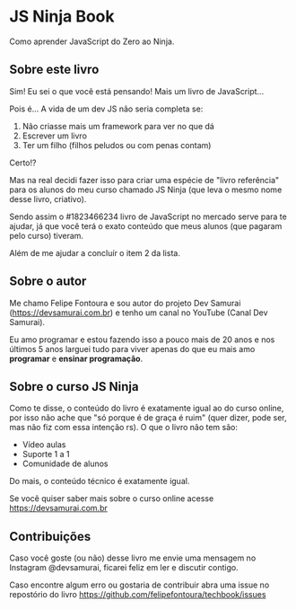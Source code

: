 # JS Ninja Book

Como aprender JavaScript do Zero ao Ninja.

## Sobre este livro

Sim! Eu sei o que você está pensando! Mais um livro de JavaScript...

Pois é... A vida de um dev JS não seria completa se:

1. Não criasse mais um framework para ver no que dá
2. Escrever um livro
3. Ter um filho (filhos peludos ou com penas contam)

Certo!?

Mas na real decidi fazer isso para criar uma espécie de "livro referência" para os alunos do meu curso chamado JS Ninja (que leva o mesmo nome desse livro, criativo).

Sendo assim o #1823466234 livro de JavaScript no mercado serve para te ajudar, já que você terá o exato  conteúdo que meus alunos (que pagaram pelo curso) tiveram.

Além de me ajudar a concluír o item 2 da lista.

## Sobre o autor

Me chamo Felipe Fontoura e sou autor do projeto Dev Samurai (https://devsamurai.com.br) e tenho um canal no YouTube (Canal Dev Samurai).

Eu amo programar e estou fazendo isso a pouco mais de 20 anos e nos últimos 5 anos larguei tudo para viver apenas do que eu mais amo **programar** e **ensinar programação**.

## Sobre o curso JS Ninja

Como te disse, o conteúdo do livro é exatamente igual ao do curso online, por isso não ache que "só porque é de graça é ruim" (quer dizer, pode ser, mas não fiz com essa intenção rs). O que o livro não tem são:

* Vídeo aulas
* Suporte 1 a 1
* Comunidade de alunos

Do mais, o conteúdo técnico é exatamente igual.

Se você quiser saber mais sobre o curso online acesse https://devsamurai.com.br

## Contribuições

Caso você goste (ou não) desse livro me envie uma mensagem no Instagram @devsamurai, ficarei feliz em ler e discutir contigo.

Caso encontre algum erro ou gostaria de contribuir abra uma issue no repostório do livro https://github.com/felipefontoura/techbook/issues
